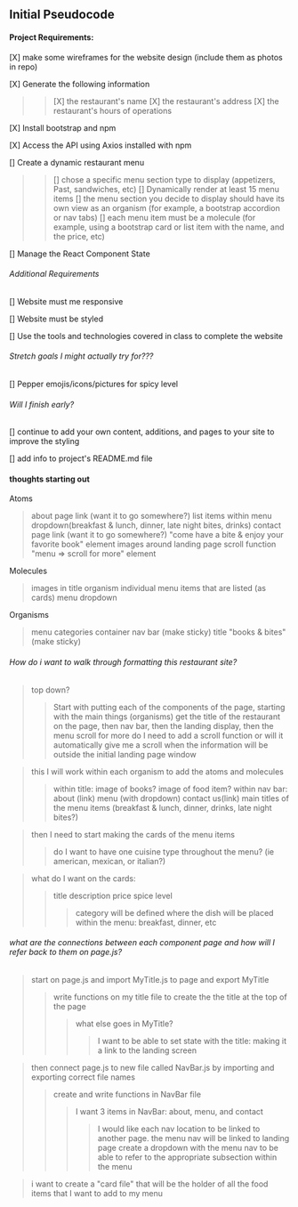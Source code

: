 ## Initial Pseudocode

#### Project Requirements:

[X] make some wireframes for the website design (include them as photos in repo)

[X] Generate the following information
>> [X] the restaurant's name
>> [X] the restaurant's address
>> [X] the restaurant's hours of operations 

[X] Install bootstrap and npm

[X] Access the API using Axios installed with npm

[] Create a dynamic restaurant menu
>> [] chose a specific menu section type to display (appetizers, Past, sandwiches, etc)
>> [] Dynamically render at least 15 menu items
>> [] the menu section you decide to display should have its own view as an organism (for example, a bootstrap accordion or nav tabs)
>> [] each menu item must be a molecule (for example, using a bootstrap card or list item with the name, and the price, etc)

[] Manage the React Component State

###### Additional Requirements

[] Website must me responsive

[] Website must be styled

[] Use the tools and technologies covered in class to complete the website

###### Stretch goals I might actually try for???

[] Pepper emojis/icons/pictures for spicy level

###### Will I finish early? 

[] continue to add your own content, additions, and pages to your site to improve the styling

[] add info to project's README.md file

#### thoughts starting out 

Atoms

> about page link (want it to go somewhere?)
> list items within menu dropdown(breakfast & lunch, dinner, late night bites, drinks)
> contact page link (want it to go somewhere?)
> "come have a bite & enjoy your favorite book" element
> images around landing page
> scroll function
> "menu => scroll for more" element

Molecules

> images in title organism
> individual menu items that are listed (as cards)
> menu dropdown

Organisms

> menu categories container
> nav bar (make sticky)
> title "books & bites" (make sticky)

###### How do i want to walk through formatting this restaurant site?

> top down?
>> Start with putting each of the components of the page, starting with the main things (organisms)
>> get the title of the restaurant on the page, then nav bar, then the landing display, then the menu scroll for more
>> do I need to add a scroll function or will it automatically give me a scroll when the information will be outside the initial landing page window

> this I will work within each organism to add the atoms and molecules
>> within title: image of books? image of food item?
>> within nav bar: about (link) menu (with dropdown) contact us(link)
>> main titles of the menu items (breakfast & lunch, dinner, drinks, late night bites?)

> then I need to start making the cards of the menu items 
>> do I want to have one cuisine type throughout the menu? (ie american, mexican, or italian?)

> what do I want on the cards: 
>> title
>> description
>> price
>> spice level
>>> category will be defined where the dish will be placed within the menu: breakfast, dinner, etc

###### what are the connections between each component page and how will I refer back to them on page.js?

> start on page.js and import MyTitle.js to page and export MyTitle
>> write functions on my title file to create the the title at the top of the page
>>> what else goes in MyTitle? 
>>>> I want to be able to set state with the title: making it a link to the landing screen

> then connect page.js to new file called NavBar.js by importing and exporting correct file names
>> create and write functions in NavBar file 
>>> I want 3 items in NavBar: about, menu, and contact
>>>> I would like each nav location to be linked to another page. the menu nav will be linked to landing page
>> create a dropdown with the menu nav to be able to refer to the appropriate subsection within the menu


> i want to create a "card file" that will be the holder of all the food items that I want to add to my menu
> 
